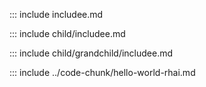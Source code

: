 ::: include includee.md

::: include child/includee.md

::: include child/grandchild/includee.md

::: include ../code-chunk/hello-world-rhai.md

